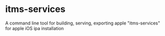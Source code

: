 # itms-services
A command line tool for building, serving, exporting apple "itms-services" for apple iOS ipa installation
